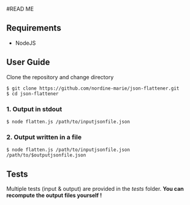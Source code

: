 #READ ME

## Requirements
- NodeJS

## User Guide

Clone the repository and change directory

```
$ git clone https://github.com/nordine-marie/json-flattener.git
$ cd json-flattener
```

### 1. Output in stdout

```
$ node flatten.js /path/to/inputjsonfile.json
```


### 2. Output written in a file

```
$ node flatten.js /path/to/inputjsonfile.json /path/to/$outputjsonfile.json
```

## Tests

Multiple tests (input & output) are provided in the *tests* folder.
**You can recompute the output files yourself !**